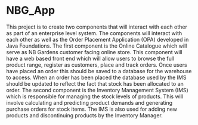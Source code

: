# NBG_App

This project is to create two components that will interact with each other as part of an enterprise level system. The components will interact with each other as well as the Order Placement Application (OPA) developed in Java Foundations. The first component is the Online Catalogue which will serve as NB Gardens customer facing online store. This component will have a web based front end which will allow users to browse the full product range, register as customers, place and track orders. Once users have placed an order this should be saved to a database for the warehouse to access. When an order has been placed the database used by the IMS should be updated to reflect the fact that stock has been allocated to an order. The second component is the Inventory Management System (IMS) which is responsible for managing the stock levels of products. This will involve calculating and predicting product demands and generating purchase orders for stock items. The IMS is also used for adding new products and discontinuing products by the Inventory Manager.

